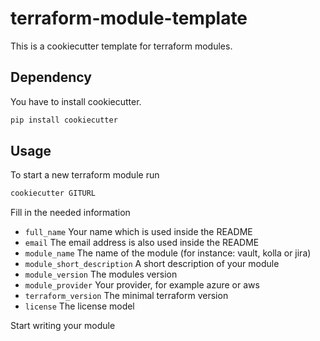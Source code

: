 terraform-module-template
=========================

This is a cookiecutter template for terraform modules.

Dependency
----------

You have to install cookiecutter.
```sh
pip install cookiecutter
```

Usage
-----

To start a new terraform module run
```sh
cookiecutter GITURL
```

Fill in the needed information
* `full_name` Your name which is used inside the README
* `email` The email address is also used inside the README
* `module_name` The name of the module (for instance: vault, kolla or jira)
* `module_short_description` A short description of your module
* `module_version` The modules version
* `module_provider` Your provider, for example azure or aws
* `terraform_version` The minimal terraform version
* `license` The license model

Start writing your module
